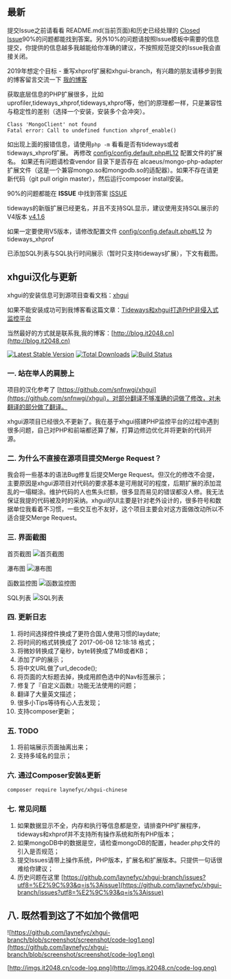 
## 最新

提交Issue之前请看看 README.md(当前页面)和历史已经处理的 [Closed Issue](https://github.com/laynefyc/xhgui-branch/issues?q=is%3Aissue+is%3Aclosed)90%的问题都能找到答案。另外10%的问题请按照Issue模板中需要的信息提交，你提供的信息越多我越能给你准确的建议，不按照规范提交的Issue我会直接关闭。

2019年想定个目标 - 重写xhprof扩展和xhgui-branch，有兴趣的朋友请移步到我的博客留言交流一下 [我的博客](http://blog.it2048.cn/)

获取底层信息的PHP扩展很多，比如 uprofiler,tideways_xhprof,tideways,xhprof等，他们的原理都一样，只是兼容性与稳定性的差别（选择一个安装，安装多个会冲突）。

````
Class 'MongoClient' not found
Fatal error: Call to undefined function xhprof_enable()
````
如出现上面的报错信息，请使用`php -m` 看看是否有tideways或者tideways_xhprof扩展。 再修改 [config/config.default.php#L12](https://github.com/laynefyc/xhgui-branch/blob/ad6e0c0a3eaf9b5b0438cd4a3d3db937f1954058/config/config.default.php#L12) 配置文件的扩展名。 如果还有问题请检查vendor 目录下是否存在 alcaeus/mongo-php-adapter扩展文件（这是一个兼容mongo.so和mongodb.so的适配器）。如果不存在请更新代码（git pull origin master），然后运行composer install安装。

90%的问题都能在 **ISSUE** 中找到答案 [ISSUE](https://github.com/laynefyc/xhgui-branch/issues?q=is%3Aissue+is%3Aclosed) 

tideways的新版扩展已经更名，并且不支持SQL显示，建议使用支持SQL展示的V4版本  [v4.1.6](https://github.com/tideways/php-xhprof-extension/tree/v4.1.6)   

如果一定要使用V5版本，请修改配置文件   [config/config.default.php#L12](https://github.com/laynefyc/xhgui-branch/blob/ad6e0c0a3eaf9b5b0438cd4a3d3db937f1954058/config/config.default.php#L12)  为 tideways_xhprof

已添加SQL列表与SQL执行时间展示（暂时只支持tideways扩展），下文有截图。 

## xhgui汉化与更新

xhgui的安装信息可到源项目查看文档：[xhgui](https://github.com/perftools/xhgui)  

如果不能安装成功可到我博客看这篇文章：[Tideways和xhgui打造PHP非侵入式监控平台](http://blog.it2048.cn/article_tideways-xhgui.html) 

当然最好的方式就是联系我,我的博客：[http://blog.it2048.cn](http://blog.it2048.cn)

[![Latest Stable Version](https://poser.pugx.org/laynefyc/xhgui-chinese/v/stable.png)](https://packagist.org/packages/laynefyc/xhgui-chinese)
[![Total Downloads](https://poser.pugx.org/laynefyc/xhgui-chinese/downloads.png)](https://packagist.org/packages/laynefyc/xhgui-chinese)
[![Build Status](https://travis-ci.org/laynefyc/xhgui-branch.svg?branch=master)](https://travis-ci.org/laynefyc/xhgui-branch)

### 一. 站在举人的肩膀上

项目的汉化参考了 [https://github.com/snfnwgi/xhgui](https://github.com/snfnwgi/xhgui)，对部分翻译不够准确的词做了修改，对未翻译的部分做了翻译。
	
xhgui源项目已经很久不更新了。我在基于xhgui搭建PHP监控平台的过程中遇到很多问题，自己对PHP和前端都还算了解，打算边修边优化并将更新的代码开源。

### 二. 为什么不直接在源项目提交Merge Request？

我会将一些基本的语法Bug修复后提交Merge Request。但汉化的修改不会提，主要原因是xhgui源项目对代码的要求基本是可用就可的程度，后期扩展的添加混乱的一塌糊涂。维护代码的人也焦头烂额，很多显而易见的错误都没人修。我无法保证我提的代码被及时的采纳。xhgui的UI主要是针对老外设计的，很多符号和数据单位我看着不习惯，一些交互也不友好，这个项目主要会对这方面做改动所以不适合提交Merge Request。

### 三. 界面截图
首页截图
![首页截图](https://github.com/laynefyc/xhgui-branch/raw/screenshot/screenshot/homepage.png)

瀑布图
![瀑布图](https://github.com/laynefyc/xhgui-branch/raw/screenshot/screenshot/waterfall.png)

函数监控图
![函数监控图](https://github.com/laynefyc/xhgui-branch/raw/screenshot/screenshot/view-function.png)
	
SQL列表
![SQL列表](https://github.com/laynefyc/xhgui-branch/raw/screenshot/screenshot/sql_list.png)

### 四. 更新日志
1. 将时间选择控件换成了更符合国人使用习惯的laydate;
2. 将时间的格式转换成了 2017-06-08 12:18:18 格式；
3. 将微妙转换成了毫秒，byte转换成了MB或者KB；
4. 添加了IP的展示；
5. 将中文URL做了url_decode();
6. 将页面的大标题去掉，换成用颜色选中的Nav标签展示；
7. 修复了『自定义函数』功能无法使用的问题；
8. 翻译了大量英文描述；
9. 很多小Tips等待有心人去发现；
10. 支持composer更新；

### 五. TODO
1. 将前端展示页面抽离出来；
2. 支持多域名的显示；

### 六. 通过Composer安装&更新

````bash
composer require laynefyc/xhgui-chinese
````

### 七. 常见问题
1. 如果数据显示不全，内存和执行等信息都是空，请排查PHP扩展程序，tideways和xhprof并不支持所有操作系统和所有PHP版本；
2. 如果mongoDB中的数据是空，请检查mongoDB的配置，header.php文件的引入是否规范；
3. 提交Issues请带上操作系统，PHP版本，扩展名和扩展版本。只提供一句话很难给你建议；
4. 历史问题在这里 [https://github.com/laynefyc/xhgui-branch/issues?utf8=%E2%9C%93&q=is%3Aissue](https://github.com/laynefyc/xhgui-branch/issues?utf8=%E2%9C%93&q=is%3Aissue)

## 八. 既然看到这了不如加个微信吧

![https://github.com/laynefyc/xhgui-branch/blob/screenshot/screenshot/code-log1.png](https://github.com/laynefyc/xhgui-branch/blob/screenshot/screenshot/code-log1.png)

[http://imgs.it2048.cn/code-log.png](http://imgs.it2048.cn/code-log.png)

